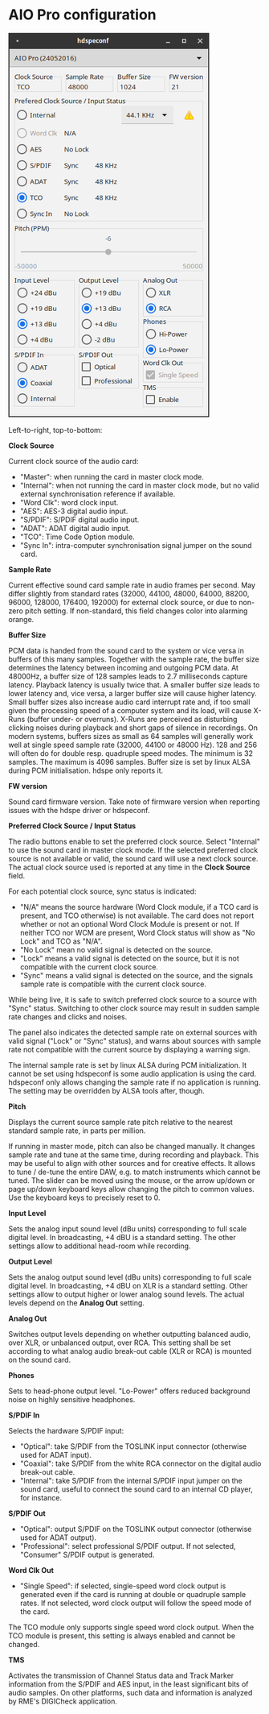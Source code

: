 # AIO Pro configuration

![AIO Pro control panel](AioProTCO.png "AIO Pro control panel")

Left-to-right, top-to-bottom:

**Clock Source**

Current clock source of the audio card:
- "Master": when running the card in master clock mode. 
- "Internal": when not running the card in master clock mode, but no valid external synchronisation reference if available. 
- "Word Clk": word clock input.
- "AES": AES-3 digital audio input.
- "S/PDIF": S/PDIF digital audio input.
- "ADAT": ADAT digital audio input.
- "TCO": Time Code Option module.
- "Sync In": intra-computer synchronisation signal jumper on the sound card.

**Sample Rate**

Current effective sound card sample rate in audio frames per second. May differ slightly from standard rates (32000, 44100, 48000, 64000, 88200, 96000, 128000, 176400, 192000) for external clock source, or due to non-zero pitch setting. If non-standard, this field changes color into alarming orange.

**Buffer Size**

PCM data is handed from the sound card to the system or vice versa in buffers of this many samples. Together with the sample rate, the buffer size determines the latency between incoming and outgoing PCM data. At 48000Hz, a buffer size of 128 samples leads to 2.7 milliseconds capture latency. Playback latency is usually twice that.  A smaller buffer size leads to lower latency and, vice versa, a larger buffer size will cause higher latency. Small buffer sizes also increase audio card interrupt rate and, if too small given the processing speed of a computer system and its load, will cause X-Runs (buffer under- or overruns). X-Runs are perceived as disturbing clicking noises during playback and short gaps of silence in recordings. On modern systems, buffers sizes as small as 64 samples will generally work well at single speed sample rate (32000, 44100 or 48000 Hz). 128 and 256 will often do for double resp. quadruple speed modes. The minimum is 32 samples. The maximum is 4096 samples. Buffer size is set by linux ALSA during PCM initialisation. hdspe only reports it.

**FW version**

Sound card firmware version. Take note of firmware version when reporting issues with the hdspe driver or hdspeconf.

**Preferred Clock Source / Input Status**

The radio buttons enable to set the preferred clock source. Select "Internal" to use the sound card in master clock mode. If the selected preferred clock source is not available or valid, the sound card will use a next clock source. The actual clock source used is reported at any time in the **Clock Source** field.

For each potential clock source, sync status is indicated: 
- "N/A" means the source hardware (Word Clock module, if a TCO card is present, and TCO otherwise) is not available. The card does not report whether or not an optional Word Clock Module is present or not. If neither TCO nor WCM are present, Word Clock status will show as "No Lock" and TCO as "N/A".
- "No Lock" mean no valid signal is detected on the source. 
- "Lock" means a valid signal is detected on the source, but it is not compatible with the current clock source.
- "Sync" means a valid signal is detected on the source, and the signals sample rate is compatible with the current clock source.

While being live, it is safe to switch preferred clock source to a source with "Sync" status. Switching to other clock source may result in sudden sample rate changes and clicks and noises.

The panel also indicates the detected sample rate on external sources with valid signal ("Lock" or "Sync" status), and warns about sources with sample rate not compatible with the current source by displaying a warning sign.

The internal sample rate is set by linux ALSA during PCM initialization. It cannot be set using hdspeconf is some audio application is using the card. hdspeconf only allows changing the sample rate if no application is running. The setting may be overridden by ALSA tools after, though.

**Pitch**

Displays the current source sample rate pitch relative to the nearest standard sample rate, in parts per million. 

If running in master mode, pitch can also be changed manually. It changes sample rate and tune at the same time, during recording and playback. This may be useful to align with other sources and for creative effects. It allows to tune / de-tune the entire DAW, e.g. to match instruments which cannot be tuned. The slider can be moved using the mouse, or the arrow up/down or page up/down keyboard keys allow changing the pitch to common values. Use the keyboard keys to precisely reset to 0.

**Input Level**

Sets the analog input sound level (dBu units) corresponding to full scale digital level. In broadcasting, +4 dBU is a standard setting. The other settings allow to additional head-room while recording.

**Output Level**

Sets the analog output sound level (dBu units) corresponding to full scale digital level. In broadcasting, +4 dBU on XLR is a standard setting. Other settings allow to output higher or lower analog sound levels. The actual levels depend on the **Analog Out** setting.

**Analog Out**

Switches output levels depending on whether outputting balanced audio, over XLR, or unbalanced output, over RCA. This setting shall be set according to what analog audio break-out cable (XLR or RCA) is mounted on the sound card.

**Phones**

Sets to head-phone output level. "Lo-Power" offers reduced background noise on highly sensitive headphones.

**S/PDIF In**

Selects the hardware S/PDIF input:
- "Optical": take S/PDIF from the TOSLINK input connector (otherwise used for ADAT input).
- "Coaxial": take S/PDIF from the white RCA connector on the digital audio break-out cable.
- "Internal": take S/PDIF from the internal S/PDIF input jumper on the sound card, useful to connect the sound card to an internal CD player, for instance.

**S/PDIF Out**

- "Optical": output S/PDIF on the TOSLINK output connector (otherwise used for ADAT output).
- "Professional": select professional S/PDIF output. If not selected, "Consumer" S/PDIF output is generated.

**Word Clk Out**

- "Single Speed": if selected, single-speed word clock output is generated even if the card is running at double or quadruple sample rates. If not selected, word clock output will follow the speed mode of the card.

The TCO module only supports single speed word clock output. When the TCO module is present, this setting is always enabled and cannot be changed.

**TMS**

Activates the transmission of Channel Status data and Track Marker information from the S/PDIF and AES input, in the least significant bits of audio samples. On other platforms, such data and information is analyzed by RME's DIGICheck application.


